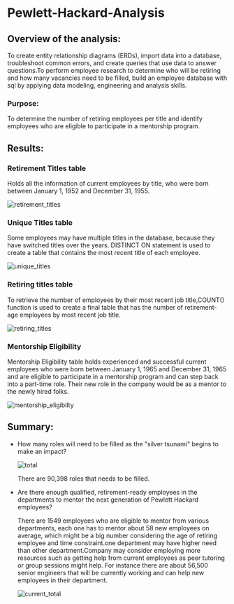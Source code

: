 # Pewlett-Hackard-Analysis
## Overview of the analysis:
To create entity relationship diagrams (ERDs), import data into a database, troubleshoot common errors, and create queries that use data to answer questions.To perform employee research to determine who will be retiring and how many vacancies need to be filled, build an employee database with sql by applying data modeling, engineering and analysis skills.
### Purpose:
To determine the number of retiring employees per title and identify employees who are eligible to participate in a mentorship program.
## Results:
### Retirement Titles table 
Holds all the information of current employees by title, who were born between January 1, 1952 and December 31, 1955.

![retirement_titles](https://user-images.githubusercontent.com/84524153/126687516-b73fb038-3a14-4374-9578-c4596fdf9e82.png)

### Unique Titles table
Some employees may have multiple titles in the database, because they have switched titles over the years. DISTINCT ON statement is used to create a table that contains the most recent title of each employee. 

![unique_titles](https://user-images.githubusercontent.com/84524153/126687535-205f8e59-03f8-4fa0-8f5c-2fad7e5c5847.png)

### Retiring titles table
To retrieve the number of employees by their most recent job title,COUNT() function is used to create a final table that has the number of retirement-age employees by most recent job title.

![retiring_titles](https://user-images.githubusercontent.com/84524153/126693230-8d1e7a3b-486f-49b2-888a-6b3d105efc7e.png)

### Mentorship Eligibility
Mentorship Eligibility table holds experienced and successful current employees who were born between January 1, 1965 and December 31, 1965 and are eligible to participate in a mentorship program and can step back into a part-time role. Their new role in the company would be as a mentor to the newly hired folks.

![mentorship_eligibilty](https://user-images.githubusercontent.com/84524153/126687539-2756c22e-b06a-44f4-992c-e2959a465d93.png)

## Summary:

- How many roles will need to be filled as the "silver tsunami" begins to make an impact?
  
  ![total](https://user-images.githubusercontent.com/84524153/126775662-7cff0a16-a2a9-4344-b89a-f1ad84ab5ccb.png)
  
  There are  90,398 roles that needs to be filled.

- Are there enough qualified, retirement-ready employees in the departments to mentor the next generation of Pewlett Hackard employees?

  There are 1549 employees who are eligible to mentor from various departments, each one has to mentor about 58 new employees on average, which might be a  big number considering the age of retiring employee and time constraint.one department may have higher need than other department.Company may consider employing more resources such as getting help from current employees as peer tutoring or group sessions might help. For instance there are about 56,500 senior engineers that will be currently working and can help new employees in their department.
  
   ![current_total](https://user-images.githubusercontent.com/84524153/126708630-f20c0c5e-62cb-4671-bdb6-947159fae54b.png)
